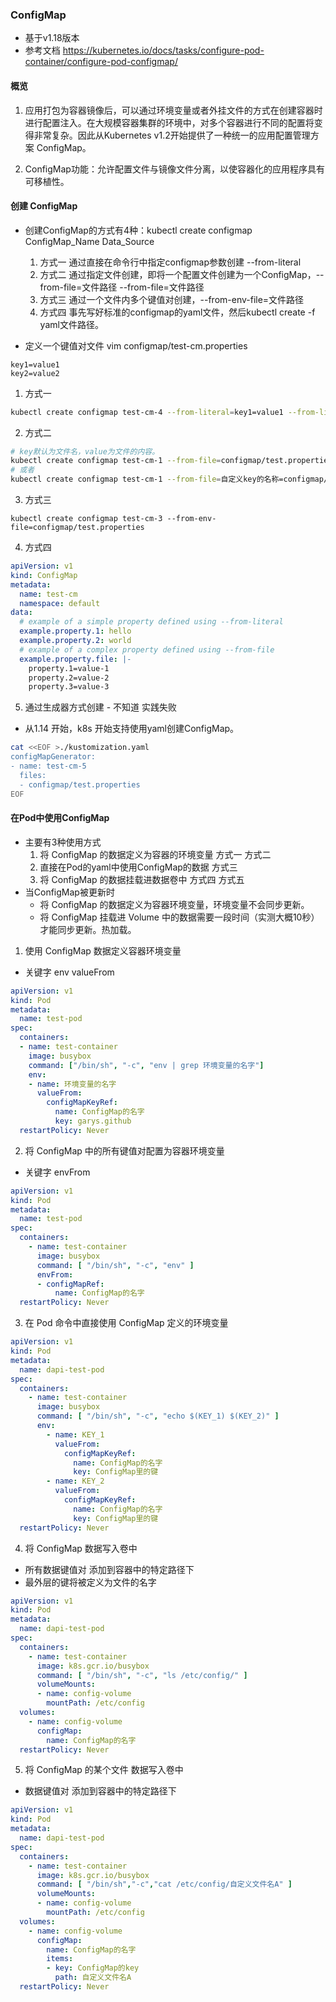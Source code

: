 ### ConfigMap
- 基于v1.18版本
- 参考文档 
https://kubernetes.io/docs/tasks/configure-pod-container/configure-pod-configmap/

#### 概览
1. 应用打包为容器镜像后，可以通过环境变量或者外挂文件的方式在创建容器时进行配置注入。在大规模容器集群的环境中，对多个容器进行不同的配置将变得非常复杂。因此从Kubernetes v1.2开始提供了一种统一的应用配置管理方案 ConfigMap。

2. ConfigMap功能：允许配置文件与镜像文件分离，以使容器化的应用程序具有可移植性。

#### 创建 ConfigMap
- 创建ConfigMap的方式有4种：kubectl create configmap ConfigMap_Name Data_Source
    1. 方式一 通过直接在命令行中指定configmap参数创建 --from-literal
    2. 方式二 通过指定文件创建，即将一个配置文件创建为一个ConfigMap，--from-file=文件路径 --from-file=文件路径
    3. 方式三 通过一个文件内多个键值对创建，--from-env-file=文件路径
    4. 方式四 事先写好标准的configmap的yaml文件，然后kubectl create -f yaml文件路径。

- 定义一个键值对文件
vim configmap/test-cm.properties
```properties
key1=value1
key2=value2
```
1. 方式一 
```bash
kubectl create configmap test-cm-4 --from-literal=key1=value1 --from-literal=key2=value2
```
2. 方式二
```bash
# key默认为文件名，value为文件的内容。
kubectl create configmap test-cm-1 --from-file=configmap/test.properties
# 或者
kubectl create configmap test-cm-1 --from-file=自定义key的名称=configmap/test.properties
```
3. 方式三
```
kubectl create configmap test-cm-3 --from-env-file=configmap/test.properties
```

4. 方式四

```yaml
apiVersion: v1
kind: ConfigMap
metadata:
  name: test-cm
  namespace: default
data:
  # example of a simple property defined using --from-literal
  example.property.1: hello
  example.property.2: world
  # example of a complex property defined using --from-file
  example.property.file: |-
    property.1=value-1
    property.2=value-2
    property.3=value-3
```


5. 通过生成器方式创建 - 不知道 实践失败
- 从1.14 开始，k8s 开始支持使用yaml创建ConfigMap。
```bash
cat <<EOF >./kustomization.yaml
configMapGenerator:
- name: test-cm-5
  files:
  - configmap/test.properties
EOF
```


#### 在Pod中使用ConfigMap
- 主要有3种使用方式
    1. 将 ConfigMap 的数据定义为容器的环境变量  方式一 方式二
    2. 直接在Pod的yaml中使用ConfigMap的数据 方式三
    3. 将 ConfigMap 的数据挂载进数据卷中  方式四 方式五
- 当ConfigMap被更新时
    - 将 ConfigMap 的数据定义为容器环境变量，环境变量不会同步更新。
    - 将 ConfigMap 挂载进 Volume 中的数据需要一段时间（实测大概10秒）才能同步更新。热加载。

1. 使用 ConfigMap 数据定义容器环境变量
- 关键字 env valueFrom
```yaml
apiVersion: v1
kind: Pod
metadata:
  name: test-pod
spec:
  containers:
  - name: test-container
    image: busybox
    command: ["/bin/sh", "-c", "env | grep 环境变量的名字"]
    env:
    - name: 环境变量的名字
      valueFrom:
        configMapKeyRef:
          name: ConfigMap的名字
          key: garys.github
  restartPolicy: Never
```

2. 将 ConfigMap 中的所有键值对配置为容器环境变量
- 关键字 envFrom 
```yaml
apiVersion: v1
kind: Pod
metadata:
  name: test-pod
spec:
  containers:
    - name: test-container
      image: busybox
      command: [ "/bin/sh", "-c", "env" ]
      envFrom:
      - configMapRef:
          name: ConfigMap的名字
  restartPolicy: Never
```

3. 在 Pod 命令中直接使用 ConfigMap 定义的环境变量
```yaml
apiVersion: v1
kind: Pod
metadata:
  name: dapi-test-pod
spec:
  containers:
    - name: test-container
      image: busybox
      command: [ "/bin/sh", "-c", "echo $(KEY_1) $(KEY_2)" ]
      env:
        - name: KEY_1
          valueFrom:
            configMapKeyRef:
              name: ConfigMap的名字
              key: ConfigMap里的键
        - name: KEY_2
          valueFrom:
            configMapKeyRef:
              name: ConfigMap的名字
              key: ConfigMap里的键
  restartPolicy: Never

```

4. 将 ConfigMap 数据写入卷中
- 所有数据键值对 添加到容器中的特定路径下
- 最外层的键将被定义为文件的名字
```yaml
apiVersion: v1
kind: Pod
metadata:
  name: dapi-test-pod
spec:
  containers:
    - name: test-container
      image: k8s.gcr.io/busybox
      command: [ "/bin/sh", "-c", "ls /etc/config/" ]
      volumeMounts:
      - name: config-volume
        mountPath: /etc/config
  volumes:
    - name: config-volume
      configMap:
        name: ConfigMap的名字
  restartPolicy: Never
```

5. 将 ConfigMap 的某个文件 数据写入卷中
- 数据键值对 添加到容器中的特定路径下
```yaml
apiVersion: v1
kind: Pod
metadata:
  name: dapi-test-pod
spec:
  containers:
    - name: test-container
      image: k8s.gcr.io/busybox
      command: [ "/bin/sh","-c","cat /etc/config/自定义文件名A" ]
      volumeMounts:
      - name: config-volume
        mountPath: /etc/config
  volumes:
    - name: config-volume
      configMap:
        name: ConfigMap的名字
        items:
        - key: ConfigMap的key
          path: 自定义文件名A
  restartPolicy: Never
```